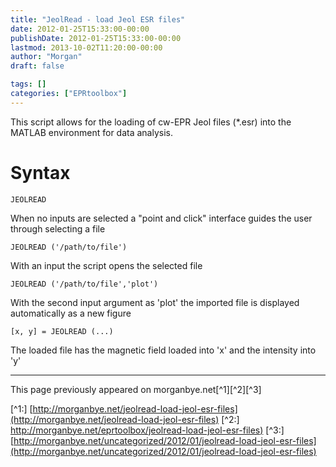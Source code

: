 ```yaml
---
title: "JeolRead - load Jeol ESR files"
date: 2012-01-25T15:33:00-00:00
publishDate: 2012-01-25T15:33:00-00:00
lastmod: 2013-10-02T11:20:00-00:00
author: "Morgan"
draft: false

tags: []
categories: ["EPRtoolbox"]
---
```


This script allows for the loading of cw-EPR Jeol files (*.esr) into the MATLAB environment for data analysis.

# Syntax
```
JEOLREAD
```
When no inputs are selected a "point and click" interface guides the user through selecting a file

```
JEOLREAD ('/path/to/file')
```
With an input the script opens the selected file

```
JEOLREAD ('/path/to/file','plot')
```
With the second input argument as 'plot' the imported file is displayed automatically as a new figure

```
[x, y] = JEOLREAD (...)
```
The loaded file has the magnetic field loaded into 'x' and the intensity into 'y'


----
This page previously appeared on morganbye.net[^1][^2][^3]

[^1:] [http://morganbye.net/jeolread-load-jeol-esr-files](http://morganbye.net/jeolread-load-jeol-esr-files)
[^2:] [http://morganbye.net/eprtoolbox/jeolread-load-jeol-esr-files)](http://morganbye.net/eprtoolbox/jeolread-load-jeol-esr-files)
[^3:] [http://morganbye.net/uncategorized/2012/01/jeolread-load-jeol-esr-files](http://morganbye.net/uncategorized/2012/01/jeolread-load-jeol-esr-files)
